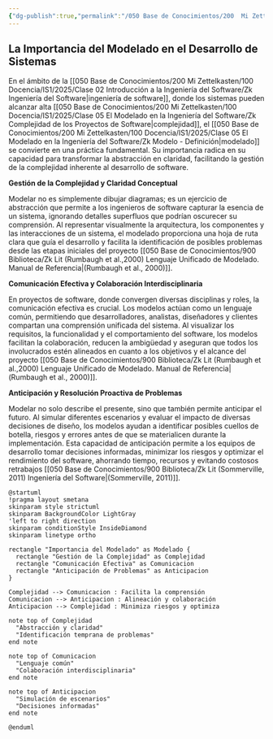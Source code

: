 ```yaml
---
{"dg-publish":true,"permalink":"/050 Base de Conocimientos/200  Mi Zettelkasten/100 Docencia/IS1/2025/Clase 05 El Modelado en la Ingeniería del Software/Zk La Importancia del Modelado en el Desarrollo de Sistemas/","tags":["digitalGarden"]}
---
```


## La Importancia del Modelado en el Desarrollo de Sistemas

En el ámbito de la [[050 Base de Conocimientos/200  Mi Zettelkasten/100 Docencia/IS1/2025/Clase 02 Introducción a la Ingeniería del Software/Zk Ingeniería del Software\|ingeniería de software]], donde los sistemas pueden alcanzar alta [[050 Base de Conocimientos/200  Mi Zettelkasten/100 Docencia/IS1/2025/Clase 05 El Modelado en la Ingeniería del Software/Zk Complejidad de los Proyectos de Software\|complejidad]], el [[050 Base de Conocimientos/200  Mi Zettelkasten/100 Docencia/IS1/2025/Clase 05 El Modelado en la Ingeniería del Software/Zk Modelo - Definición\|modelado]] se convierte en una práctica fundamental. Su importancia radica en su capacidad para transformar la abstracción en claridad, facilitando la gestión de la complejidad inherente al desarrollo de software.

**Gestión de la Complejidad y Claridad Conceptual**

Modelar no es simplemente dibujar diagramas; es un ejercicio de abstracción que permite a los ingenieros de software capturar la esencia de un sistema, ignorando detalles superfluos que podrían oscurecer su comprensión. Al representar visualmente la arquitectura, los componentes y las interacciones de un sistema, el modelado proporciona una hoja de ruta clara que guía el desarrollo y facilita la identificación de posibles problemas desde las etapas iniciales del proyecto [[050 Base de Conocimientos/900 Biblioteca/Zk Lit (Rumbaugh et al.,2000) Lenguaje Unificado de Modelado. Manual de Referencia\|(Rumbaugh et al., 2000)]].

**Comunicación Efectiva y Colaboración Interdisciplinaria**

En proyectos de software, donde convergen diversas disciplinas y roles, la comunicación efectiva es crucial. Los modelos actúan como un lenguaje común, permitiendo que desarrolladores, analistas, diseñadores y clientes compartan una comprensión unificada del sistema. Al visualizar los requisitos, la funcionalidad y el comportamiento del software, los modelos facilitan la colaboración, reducen la ambigüedad y aseguran que todos los involucrados estén alineados en cuanto a los objetivos y el alcance del proyecto [[050 Base de Conocimientos/900 Biblioteca/Zk Lit (Rumbaugh et al.,2000) Lenguaje Unificado de Modelado. Manual de Referencia\|(Rumbaugh et al., 2000)]].

**Anticipación y Resolución Proactiva de Problemas**

Modelar no solo describe el presente, sino que también permite anticipar el futuro. Al simular diferentes escenarios y evaluar el impacto de diversas decisiones de diseño, los modelos ayudan a identificar posibles cuellos de botella, riesgos y errores antes de que se materialicen durante la implementación. Esta capacidad de anticipación permite a los equipos de desarrollo tomar decisiones informadas, minimizar los riesgos y optimizar el rendimiento del software, ahorrando tiempo, recursos y evitando costosos retrabajos [[050 Base de Conocimientos/900 Biblioteca/Zk Lit (Sommerville, 2011) Ingeniería del Software\|(Sommerville, 2011)]].

```plantuml
@startuml
!pragma layout smetana
skinparam style strictuml
skinparam BackgroundColor LightGray
'left to right direction
skinparam conditionStyle InsideDiamond
skinparam linetype ortho

rectangle "Importancia del Modelado" as Modelado {
  rectangle "Gestión de la Complejidad" as Complejidad
  rectangle "Comunicación Efectiva" as Comunicacion
  rectangle "Anticipación de Problemas" as Anticipacion
}

Complejidad --> Comunicacion : Facilita la comprensión
Comunicacion --> Anticipacion : Alineación y colaboración
Anticipacion --> Complejidad : Minimiza riesgos y optimiza

note top of Complejidad
  "Abstracción y claridad"
  "Identificación temprana de problemas"
end note

note top of Comunicacion
  "Lenguaje común"
  "Colaboración interdisciplinaria"
end note

note top of Anticipacion
  "Simulación de escenarios"
  "Decisiones informadas"
end note

@enduml
```
